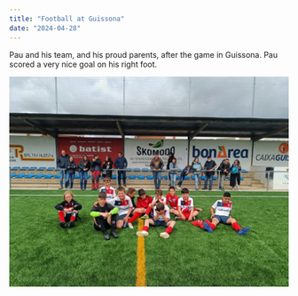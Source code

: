 ```yaml
---
title: "Football at Guissona"
date: "2024-04-28"
---
```


Pau and his team, and his proud parents, after the game in Guissona. Pau scored a very nice goal on his right foot.

![](images/img-20240428-wa00017577661366800232750-1024x768.jpg)
